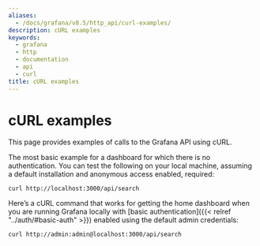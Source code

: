 ```yaml
---
aliases:
  - /docs/grafana/v8.5/http_api/curl-examples/
description: cURL examples
keywords:
  - grafana
  - http
  - documentation
  - api
  - curl
title: cURL examples
---
```


# cURL examples

This page provides examples of calls to the Grafana API using cURL.

The most basic example for a dashboard for which there is no authentication. You can test the following on your local machine, assuming a default installation and anonymous access enabled, required:

```
curl http://localhost:3000/api/search
```

Here’s a cURL command that works for getting the home dashboard when you are running Grafana locally with [basic authentication]({{< relref "../auth/#basic-auth" >}}) enabled using the default admin credentials:

```
curl http://admin:admin@localhost:3000/api/search
```
